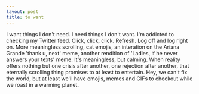 ```yaml
---
layout: post
title: to want
---
```


I want things I don't need. I need things I don't want.
I'm addicted to checking my Twitter feed. Click, click, click. Refresh.
Log off and log right on. More meaningless scrolling, cat emojis,
an interation on the Ariana Grande 'thank u, next' meme, another rendition
of 'Ladies, if he never answers your texts' meme. 
It's meaningless, but calming. When reality offers nothing but one crisis after another,
one rejection after another, that eternally scrolling thing promises to at least to entertain.
Hey, we can't fix the world, but at least we'll have emojis, memes and GIFs to checkout while
we roast in a warming planet. 

